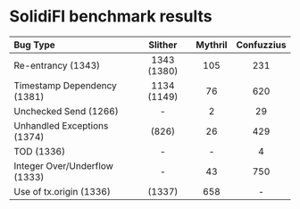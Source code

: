 # SolidiFI benchmark results


| Bug Type                      | Slither     | Mythril  | Confuzzius |
| :---------------------------- | :---------: | :------: | :---------:|
| Re-entrancy (1343)            | 1343 (1380) | 105      | 231        |
| Timestamp Dependency (1381)   | 1134 (1149) | 76       | 620        |
| Unchecked Send (1266)         | -           | 2        | 29         |
| Unhandled Exceptions (1374)   | (826)       | 26       | 429        |
| TOD (1336)                    | -           | -        | 4          |
| Integer Over/Underflow (1333) | -           | 43       | 750        |
| Use of tx.origin (1336)       | (1337)      | 658      | -          |


